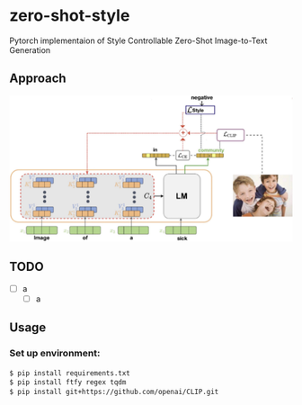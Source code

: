 # zero-shot-style
Pytorch implementaion of Style Controllable Zero-Shot Image-to-Text Generation

## Approach
![](git_images/block_diagram.jpg)

## TODO
- [ ] a
  - [ ] a 

## Usage

### Set up environment:
```bash
$ pip install requirements.txt
$ pip install ftfy regex tqdm
$ pip install git+https://github.com/openai/CLIP.git
```

